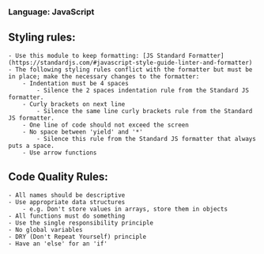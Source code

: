 ### Language: JavaScript

## Styling rules:
    - Use this module to keep formatting: [JS Standard Formatter](https://standardjs.com/#javascript-style-guide-linter-and-formatter)
    - The following styling rules conflict with the formatter but must be in place; make the necessary changes to the formatter:    
        - Indentation must be 4 spaces 
            - Silence the 2 spaces indentation rule from the Standard JS formatter.
        - Curly brackets on next line
            - Silence the same line curly brackets rule from the Standard JS formatter.
        - One line of code should not exceed the screen
        - No space between 'yield' and '*'
            - Silence this rule from the Standard JS formatter that always puts a space.
        - Use arrow functions

## Code Quality Rules:
    - All names should be descriptive
    - Use appropriate data structures
        - e.g. Don't store values in arrays, store them in objects
    - All functions must do something
    - Use the single responsibility principle
    - No global variables
    - DRY (Don't Repeat Yourself) principle
    - Have an 'else' for an 'if'
        
